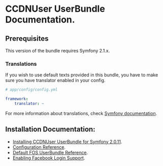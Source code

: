 CCDNUser UserBundle Documentation.
==================================

## Prerequisites

This version of the bundle requires Symfony 2.1.x.

### Translations

If you wish to use default texts provided in this bundle, you have to make sure you have translator enabled in your config.

``` yaml
# app/config/config.yml

framework:
    translator: ~
```

For more information about translations, check [Symfony documentation](http://symfony.com/doc/current/book/translation.html).

## Installation Documentation:

- [Installing CCDNUser UserBundle for Symfony 2.0.11](install.md).
- [Configuration Reference](configuration_reference.md).
- [Default FOS UserBundle Reference](default_fos_configuration).
- [Enabling Facebook Login Support](enable_facebook_support.md).
